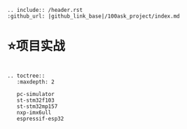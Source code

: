 ```eval_rst
.. include:: /header.rst 
:github_url: |github_link_base|/100ask_project/index.md
```
# ⭐项目实战

```eval_rst

.. toctree::
   :maxdepth: 2

   pc-simulator
   st-stm32f103
   st-stm32mp157
   nxp-imx6ull
   espressif-esp32
```

